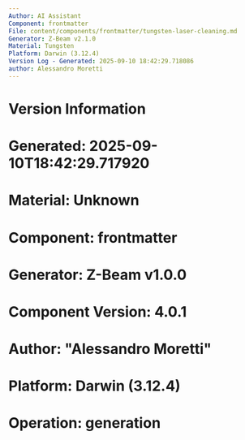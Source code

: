 ```yaml
---
Author: AI Assistant
Component: frontmatter
File: content/components/frontmatter/tungsten-laser-cleaning.md
Generator: Z-Beam v2.1.0
Material: Tungsten
Platform: Darwin (3.12.4)
Version Log - Generated: 2025-09-10 18:42:29.718086
author: Alessandro Moretti
---
```


# Version Information
# Generated: 2025-09-10T18:42:29.717920
# Material: Unknown
# Component: frontmatter
# Generator: Z-Beam v1.0.0
# Component Version: 4.0.1
# Author: "Alessandro Moretti"
# Platform: Darwin (3.12.4)
# Operation: generation
